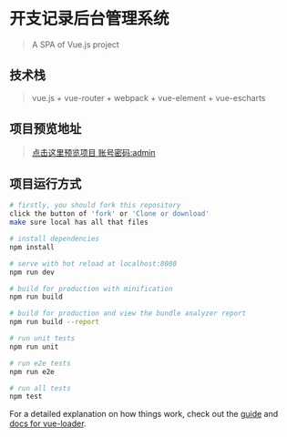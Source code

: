 # 开支记录后台管理系统

> A SPA of Vue.js project

## 技术栈
> vue.js + vue-router + webpack + vue-element + vue-escharts

## 项目预览地址
> [点击这里预览项目 账号密码:admin](http://www.my-web-project.cn)

## 项目运行方式

``` bash
# firstly, you should fork this repository
click the button of 'fork' or 'Clone or download'
make sure local has all that files

# install dependencies
npm install

# serve with hot reload at localhost:8080
npm run dev

# build for production with minification
npm run build

# build for production and view the bundle analyzer report
npm run build --report

# run unit tests
npm run unit

# run e2e tests
npm run e2e

# run all tests
npm test
```

For a detailed explanation on how things work, check out the [guide](http://vuejs-templates.github.io/webpack/) and [docs for vue-loader](http://vuejs.github.io/vue-loader).
